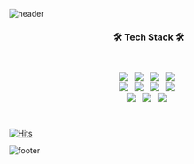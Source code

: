 ![header](https://capsule-render.vercel.app/api?type=slice&color=FBD786&height=200&section=header&text=&fontSize=90)
<br><h3 align="center"><b>🛠 Tech Stack 🛠</b></h3></br>
<p align="center">
  <img src="https://img.shields.io/badge/Java-007396?style=flat-square&logo=Java&logoColor=white"/> &nbsp    
  <img src="https://img.shields.io/badge/Python-3776AB?style=flat-square&logo=Python&logoColor=white"/> &nbsp
<img src="https://img.shields.io/badge/JavaScript-F7DF1E?style=flat-square&logo=JavaScript&logoColor=white"/> &nbsp
  <img src="https://img.shields.io/badge/Node.js-339933?style=flat-square&logo=Node.js&logoColor=white"/> &nbsp<br>
<img src="https://img.shields.io/badge/Spring-6DB33F?style=flat-square&logo=Spring&logoColor=white"/> &nbsp
<img src="https://img.shields.io/badge/Spring Boot-6DB33F?style=flat-square&logo=Spring Boot&logoColor=white"/> &nbsp
<img src="https://img.shields.io/badge/MongoDB-47A248?style=flat-square&logo=MongoDB&logoColor=white"/> &nbsp 
<img src="https://img.shields.io/badge/MySQL-4479A1?style=flat-square&logo=MySQL&logoColor=white"/> &nbsp 
  <br>
<img src="https://img.shields.io/badge/DOCKER-2496ED?style=flat-square&logo=Docker&logoColor=white"> &nbsp
 <img src="https://img.shields.io/badge/KUBERNETES-326CE5?flat-square&logo=kubernetes&logoColor=white"> &nbsp
<img src="https://img.shields.io/badge/Amazon AWS-232F3E?style=flat-square&logo=Amazon%20AWS&logoColor=white"/> &nbsp 
</p>
 
<br>  

<!-- ![Anurag's GitHub stats](https://github-readme-stats.vercel.app/api?username=jooh9992&show_icons=true&theme=vue) -->

[![Hits](https://hits.seeyoufarm.com/api/count/incr/badge.svg?url=https%3A%2F%2Fgithub.com%2Fjooh9992&count_bg=%2379C83D&title_bg=%23555555&icon=&icon_color=%23E7E7E7&title=hits&edge_flat=false)](https://hits.seeyoufarm.com)

![footer](https://capsule-render.vercel.app/api?type=slice&color=C6FFDD&height=200&section=footer&text=&fontSize=90)
